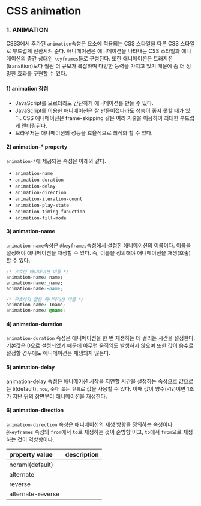 # CSS animation

### 1. ANIMATION

CSS3에서 추가된 `animation`속성은 요소에 적용되는 CSS 스타일을 다른 CSS 스타일로 부드럽게 전환시켜 준다. 애니메이션은 애니메이션을 나타내는 CSS 스타일과 애니메이션의 중간 상태인 `keyframes`들로 구성된다. 또한 애니메이션은 트래지션\(transition\)보다 훨씬 더 규모가 복잡하며 다양한 능력을 가지고 있기 때문에 좀 더 정밀한 효과를 구현할 수 있다.

#### 1\) animation 장점

* JavaScript를 모르더라도 간단하게 애니메이션를 만들 수 있다.
* JavaScript를 이용한 애니메이션은 잘 만들어졌다라도 성능이 좋지 못할 때가 있다. CSS  애니메이션은 frame-skipping 같은 여러 기술을 이용하여 최대한 부드럽게 렌더링된다.
* 브라우저는 애니메이션의 성능을 효율적으로 최적화 할 수 있다. 

#### 2\) animation-\* property

`animation-*`에 제공되는 속성은 아래와 같다.

* `animation-name`
* `animation-duration`
* `animation-delay`
* `animation-direction`
* `animation-iteration-count`
* `animation-play-state`
* `animation-timing-funuction`
* `animation-fill-mode`

#### 3\) animation-name

`animation-name`속성은 `@keyframes`속성에서 설정한 애니메이션의 이름이다. 이름을 설정해야 애니메이션을 재생할 수 있다. 즉, 이름을 정의해야 애니메이션을 재생\(호출\)할 수 있다. 

```css
/* 유효한 애니메이션 이름 */
animation-name: name;
animation-name:_name;
animation-name:-name;

/* 유효하지 않은 애니메이션 이름 */
animation-name: 1name;
animation-name: @name;
```

#### 4\) animation-duration

`animation-duration` 속성은 애니메이션을 한 번 재생하는 데 걸리는 시간을 설정한다. 기본값은 0으로 설정되었기 때문에 아무런 움직임도 발생하지 않으며 또한 값이 음수로 설정할 경우에도 애니메이션은 재생되지 않는다.

#### 5\) animation-delay

animation-delay 속성은 애니메이션 시작을 지연할 시간을 설정하는 속성으로 값으로는 `0`\(default\), `now`, `숫자 또는 단위`로 값을 사용할 수 있다. 이때 값이 양수\(-1s\)이면 1초가 지난 뒤의 장면부터 애니메이션을 재생한다.

#### 6\) animation-direction

`animation-direction` 속성은 애니메이션의 재생 방향을 정의하는 속성이다. `@keyframes` 속성의 `from`에서 `to`로 재생하는 것이 순방향 이고, `to`에서 `from`으로 재생하는 것이 역방향이다. 

| property value | description |
| :--- | :--- |
| noraml\(default\) |  |
| alternate |  |
| reverse |  |
| alternate-reverse |  |











